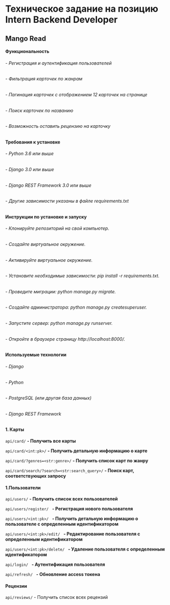 # Техническое задание на позицию Intern Backend Developer

## Mango Read

#### **Функциональность**

###### - Регистрация и аутентификация пользователей
###### - Фильтрация карточек по жанрам
###### - Пагинация карточек с отображением 12 карточек на странице
###### - Поиск карточек по названию
###### - Возможность оставить рецензию на карточку

#### **Требования к установке**
###### - Python 3.6 или выше
###### - Django 3.0 или выше
###### - Django REST Framework 3.0 или выше
###### - Другие зависимости указаны в файле requirements.txt

#### **Инструкции по установке и запуску**
###### - Клонируйте репозиторий на свой компьютер.
###### - Создайте виртуальное окружение.
###### - Активируйте виртуальное окружение.
###### - Установите необходимые зависимости: pip install -r requirements.txt.
###### - Проведите миграции: python manage.py migrate.
###### - Создайте администратора: python manage.py createsuperuser.
###### - Запустите сервер: python manage.py runserver.
###### - Откройте в браузере страницу http://localhost:8000/.

#### **Используемые технологии**

###### - Django
###### - Python
###### - PostgreSQL (или другая база данных)
###### - Django REST Framework

#### **1. Карты**


```api/card/```
**- Получить все карты**


```api/card/<int:pk>/```
**- Получить детальную информацию о карте**


```api/card/?genres=<str:genre>/```
**- Получить список карт по жанру**


```api/card/search/?search=<str:search_query>/```
**- Поиск  карт, соответствующих запросу**


#### **1.Пользователи**

```api/users/```
 **- Получить список всех пользователей**

```api/users/register/ ```
**- Регистрация нового пользователя**

```api/users/<int:pk>/ ```
**- Получить детальную информацию о пользователе с определенным идентификатором**

```api/users/<int:pk>/edit/ ```
**- Редактирование пользователя с определенным идентификатором**

```api/users/<int:pk>/delete/ ```
**- Удаление пользователя с определенным идентификатором**

```api/login/ ```
**- Аутентификация пользователя**

```api/refresh/ ```
**- Обновление access токена**

#### **Рецензии**
```api/reviews/``` - Получить список всех рецензий
